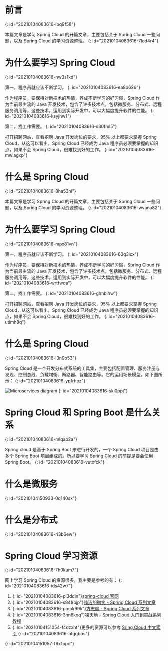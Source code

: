 # 前言
{: id="20210104083616-lbq9f58"}

本篇文章是学习 Spring Cloud 的开篇文章，主要包括关于 Spring Cloud 一些问题，以及 Spring Cloud 的学习资源整理。
{: id="20210104083616-7lod4r4"}

# 为什么要学习 Spring Cloud
{: id="20210104083616-nw3s1kd"}

第一，程序员就应该不断学习。
{: id="20210104083616-ea8o626"}

作为程序员，要保持对新技术的热情，养成不断学习的好习惯，Spring Cloud 作为当前最主流的 Java 开发技术，包含了许多技术点，包括微服务、分布式、远程服务调用等，这些技术，运用到实际开发中，可以大幅度提升软件的性能。
{: id="20210104083616-ksyjhw1"}

第二，找工作需要。
{: id="20210104083616-s30fml5"}

打开招聘网站，查看招聘 Java 开发岗位的要求，95% 以上都要求掌握 Spring Cloud，从这可以看出，Spring Cloud 已经成为 Java 程序员必须要掌握的知识点，如果不会 Spring Cloud，很难找到好的工作。
{: id="20210104083616-mwiagxp"}

# 什么是 Spring Cloud
{: id="20210104083616-8ha53ni"}

本篇文章是学习 Spring Cloud 的开篇文章，主要包括关于 Spring Cloud 一些问题，以及 Spring Cloud 的学习资源整理。
{: id="20210104083616-wvana82"}

# 为什么要学习 Spring Cloud
{: id="20210104083616-mpx81vn"}

第一，程序员就应该不断学习。
{: id="20210104083616-63q3icx"}

作为程序员，要保持对新技术的热情，养成不断学习的好习惯，Spring Cloud 作为当前最主流的 Java 开发技术，包含了许多技术点，包括微服务、分布式、远程服务调用等，这些技术，运用到实际开发中，可以大幅度提升软件的性能。
{: id="20210104083616-wrtfwqa"}

第二，找工作需要。
{: id="20210104083616-ghnbihw"}

打开招聘网站，查看招聘 Java 开发岗位的要求，95% 以上都要求掌握 Spring Cloud，从这可以看出，Spring Cloud 已经成为 Java 程序员必须要掌握的知识点，如果不会 Spring Cloud，很难找到好的工作。
{: id="20210104083616-utimh8q"}

# 什么是 Spring Cloud
{: id="20210104083616-i3n9b53"}

Spring Cloud 是一个开发分布式系统的工具集，主要包括配置管理、服务注册与发现、控制总线、负载均衡、断路器、智能路由等。它的运用场景模型，如下图所示：
{: id="20210104083616-ypfrhpz"}

![Microservices diagram](https://spring.io/images/diagram-microservices-88e01c7d34c688cb49556435c130d352.svg)
{: id="20210104083616-ski0ppj"}

# Spring Cloud 和 Spring Boot 是什么关系
{: id="20210104083616-mlqab2a"}

Spring cloud 是基于 Spring Boot 来进行开发的，一个 Spring Cloud 项目是由多个 Spring Boot 项目组成的。所以要学习 Spring Cloud 的前提是要会使用 Spring Boot。
{: id="20210104083616-vutxfck"}

# 什么是微服务
{: id="20210104150933-0q140sx"}

# 什么是分布式
{: id="20210104083616-ri3b6ew"}

# Spring Cloud 学习资源
{: id="20210104083616-7h0kum7"}

网上学习 Spring Cloud 的资源很多，我主要是参考的有：
{: id="20210104083616-ids42w7"}

1. {: id="20210104083616-pl3ddin"}[spring-cloud 官网](https://spring.io/projects/spring-cloud)
2. {: id="20210104083616-s848bjp"}[纯洁的微笑 - Spring Cloud 系列文章](http://www.ityouknow.com/spring-cloud.html)
3. {: id="20210104083616-pmpk99k"}[方志朋 - Spring Cloud 系列文章](https://www.fangzhipeng.com/spring-cloud.html)
4. {: id="20210104083616-3hn8koq"}[猿天地 - Spring Cloud 入门到实战系列教程](http://cxytiandi.com/blog/detail/17470)
5. {: id="20210104151054-f4dzxht"}更多的资源可以参考 [Sring Cloud 中文索引](http://springcloud.fun/)
{: id="20210104083616-htgqbos"}

{: id="20210104151057-f6x1ppc"}
